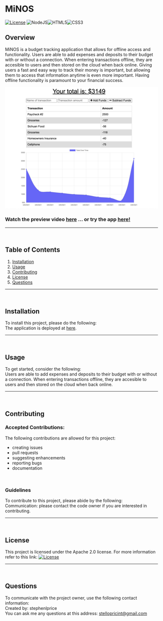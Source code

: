 
  # MiNOS

  [![License](https://img.shields.io/badge/License-Apache%202.0-blue.svg)](https://opensource.org/licenses/Apache-2.0) <img alt="NodeJS" src="https://img.shields.io/badge/node.js%20-%2343853D.svg?&style=for-the-badge&logo=node.js&logoColor=white"/><img alt="HTML5" src="https://img.shields.io/badge/html5%20-%23E34F26.svg?&style=for-the-badge&logo=html5&logoColor=white"/><img alt="CSS3" src="https://img.shields.io/badge/css3%20-%231572B6.svg?&style=for-the-badge&logo=css3&logoColor=white"/>

  ## Overview
  MiNOS is a budget tracking application that allows for offline access and functionality. Users are able to add expenses and deposits to their budget with or without a connection. When entering transactions offline, they are accesible to users and then stored on the cloud when back online. Giving users a fast and easy way to track their money is important, but allowing them to access that information anytime is even more important. Having offline functionality is paramount to your financial success.

  ![MiNOS](./public/icons/MiNOS.png)

  ### Watch the preview video [here](https://www.loom.com/embed/c820b1ce02284710aeb4c5a7413d8f79) ... or try the app [here!](https://minos-budget.herokuapp.com/)
  <hr>
  <br>

  ## Table of Contents
  1. [Installation](#Installation)
  2. [Usage](#Usage)
  3. [Contributing](#Contributing)
  4. [License](#License)
  5. [Questions](#Questions)
  <hr>
  <br>

  ## Installation
  To install this project, please do the following:<br>
  The application is deployed at [here](here.com).
  <hr>
  <br>

  ## Usage
  To get started, consider the following:<br>
  Users are able to add expenses and deposits to their budget with or without a connection. When entering transactions offline, they are accesible to users and then stored on the cloud when back online.
  <hr>
  <br>

  ## Contributing

  ### Accepted Contributions:
  The following contributions are allowed for this project:<br>
  <ul>
    <li>creating issues</li><li>pull requests</li><li>suggesting enhancements</li><li>reporting bugs</li><li>documentation</li>
  </ul>
  <br>

  ### Guidelines
  To contribute to this project, please abide by the following:<br>
  Communication: please contact the code owner if you are interested in contributing.
  <hr>
  <br>

  ## License
  This project is licensed under the Apache 2.0 license.
  For more information refer to this link: [![License](https://img.shields.io/badge/License-Apache%202.0-blue.svg)](https://opensource.org/licenses/Apache-2.0)
  <hr>
  <br>

  ## Questions
  To communicate with the project owner, use the following contact information:<br>
  Created by: stephenlprice <br>
  You can ask me any questions at this address: stellopricint@gmail.com
  